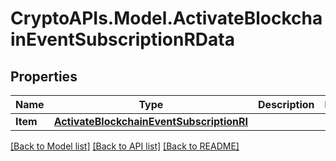 # CryptoAPIs.Model.ActivateBlockchainEventSubscriptionRData

## Properties

Name | Type | Description | Notes
------------ | ------------- | ------------- | -------------
**Item** | [**ActivateBlockchainEventSubscriptionRI**](ActivateBlockchainEventSubscriptionRI.md) |  | 

[[Back to Model list]](../README.md#documentation-for-models) [[Back to API list]](../README.md#documentation-for-api-endpoints) [[Back to README]](../README.md)

